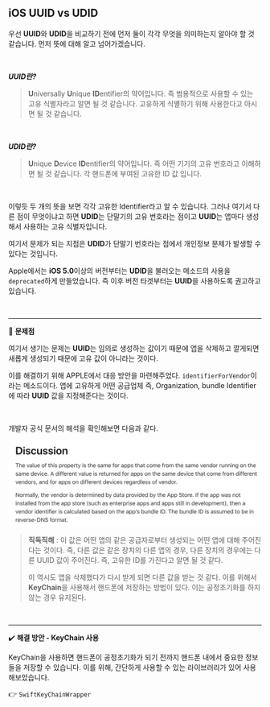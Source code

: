 ## iOS UUID vs UDID

 우선 **UUID**와 **UDID**을 비교하기 전에 먼저 둘이 각각 무엇을 의미하는지 알아야 할 것 같습니다. 먼저 뜻에 대해 알고 넘어가겠습니다.

<br>

***UUID란?***

> **U**niversally **U**nique **ID**entifier의 약어입니다. 즉 범용적으로 사용할 수 있는 고유 식별자라고 알면 될 것 같습니다. 고유하게 식별하기 위해 사용한다고 아시면 될 것 같습니다.

<br>

***UDID란?***

> **U**nique **D**evice **ID**entifier의 약어입니다. 즉 어떤 기기의 고유 번호라고 이해하면 될 것 같습니다. 각 핸드폰에 부여된 고유한 ID 값 입니다.

<br>

 이렇듯 두 개의 뜻을 보면 각각 고유한 Identifier라고 알 수 있습니다. 그러나 여기서 다른 점이 무엇이냐고 하면 **UDID**는 단말기의 고유 번호라는 점이고 **UUID**는 앱마다 생성해서 사용하는 고유 식별자입니다.

 여기서 문제가 되는 지점은 **UDID**가 단말기 번호라는 점에서 개인정보 문제가 발생할 수 있다는 것입니다.

 Apple에서는 **iOS 5.0**이상의 버전부터는 **UDID**을 불러오는 메소드의 사용을 `deprecated`하게 만들었습니다. 즉 이후 버전 타겟부터는 **UUID**을 사용하도록 권고하고 있습니다.

<br>

---

🔴 **문제점**

 여기서 생기는 문제는 **UUID**는 임의로 생성하는 값이기 때문에 앱을 삭제하고 깔게되면 새롭게 생성되기 때문에 고유 값이 아니라는 것이다. 

 이를 해결하기 위해 APPLE에서 대응 방안을 마련해주었다. `identifierForVendor`이라는 메소드이다. 앱에 고유하게 어떤 공급업체 즉, Organization, bundle Identifier에 따라 **UUID** 값을 지정해준다는 것이다.

<br>

개발자 공식 문서의 해석을 확인해보면 다음과 같다. 

<img src="../images/UUID.png">

> **직독직해** : 이 값은 어떤 앱의 같은 공급자로부터 생성되는 어떤 앱에 대해 주어진다는 것이다. 즉, 다른 값은 같은 장치의 다른 앱의 경우, 다른 장치의 경우에는 다른 UUID 값이 주어진다. 즉, 고유한 ID를 가진다고 알면 될 것 같다.
>
>  이 역시도 앱을 삭제했다가 다시 받게 되면 다른 값을 받는 것 같다. 이를 위해서 **KeyChain**을 사용해서 핸드폰에 저장하는 방법이 있다. 이는 공정초기화를 하지 않는 경우 유지된다.

<br>

---

✔️ **해결 방안 - KeyChain 사용**

 KeyChain을 사용하면 핸드폰이 공정초기화가 되기 전까지 핸드폰 내에서 중요한 정보들을 저장할 수 있습니다. 이를 위해, 간단하게 사용할 수 있는 라이브러리가 있어 사용해보았습니다.

👉 `SwiftKeyChainWrapper`